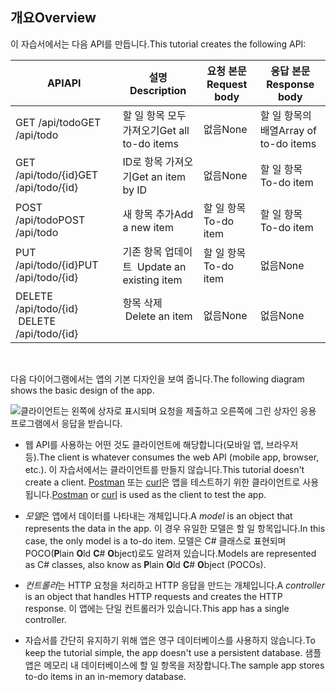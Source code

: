 ## <a name="overview"></a><span data-ttu-id="18bac-101">개요</span><span class="sxs-lookup"><span data-stu-id="18bac-101">Overview</span></span>

<span data-ttu-id="18bac-102">이 자습서에서는 다음 API를 만듭니다.</span><span class="sxs-lookup"><span data-stu-id="18bac-102">This tutorial creates the following API:</span></span>

|<span data-ttu-id="18bac-103">API</span><span class="sxs-lookup"><span data-stu-id="18bac-103">API</span></span> | <span data-ttu-id="18bac-104">설명</span><span class="sxs-lookup"><span data-stu-id="18bac-104">Description</span></span> | <span data-ttu-id="18bac-105">요청 본문</span><span class="sxs-lookup"><span data-stu-id="18bac-105">Request body</span></span> | <span data-ttu-id="18bac-106">응답 본문</span><span class="sxs-lookup"><span data-stu-id="18bac-106">Response body</span></span> |
|--- | ---- | ---- | ---- |
|<span data-ttu-id="18bac-107">GET /api/todo</span><span class="sxs-lookup"><span data-stu-id="18bac-107">GET /api/todo</span></span> | <span data-ttu-id="18bac-108">할 일 항목 모두 가져오기</span><span class="sxs-lookup"><span data-stu-id="18bac-108">Get all to-do items</span></span> | <span data-ttu-id="18bac-109">없음</span><span class="sxs-lookup"><span data-stu-id="18bac-109">None</span></span> | <span data-ttu-id="18bac-110">할 일 항목의 배열</span><span class="sxs-lookup"><span data-stu-id="18bac-110">Array of to-do items</span></span>|
|<span data-ttu-id="18bac-111">GET /api/todo/{id}</span><span class="sxs-lookup"><span data-stu-id="18bac-111">GET /api/todo/{id}</span></span> | <span data-ttu-id="18bac-112">ID로 항목 가져오기</span><span class="sxs-lookup"><span data-stu-id="18bac-112">Get an item by ID</span></span> | <span data-ttu-id="18bac-113">없음</span><span class="sxs-lookup"><span data-stu-id="18bac-113">None</span></span> | <span data-ttu-id="18bac-114">할 일 항목</span><span class="sxs-lookup"><span data-stu-id="18bac-114">To-do item</span></span>|
|<span data-ttu-id="18bac-115">POST /api/todo</span><span class="sxs-lookup"><span data-stu-id="18bac-115">POST /api/todo</span></span> | <span data-ttu-id="18bac-116">새 항목 추가</span><span class="sxs-lookup"><span data-stu-id="18bac-116">Add a new item</span></span> | <span data-ttu-id="18bac-117">할 일 항목</span><span class="sxs-lookup"><span data-stu-id="18bac-117">To-do item</span></span> | <span data-ttu-id="18bac-118">할 일 항목</span><span class="sxs-lookup"><span data-stu-id="18bac-118">To-do item</span></span> |
|<span data-ttu-id="18bac-119">PUT /api/todo/{id}</span><span class="sxs-lookup"><span data-stu-id="18bac-119">PUT /api/todo/{id}</span></span> | <span data-ttu-id="18bac-120">기존 항목 업데이트 &nbsp;</span><span class="sxs-lookup"><span data-stu-id="18bac-120">Update an existing item &nbsp;</span></span> | <span data-ttu-id="18bac-121">할 일 항목</span><span class="sxs-lookup"><span data-stu-id="18bac-121">To-do item</span></span> | <span data-ttu-id="18bac-122">없음</span><span class="sxs-lookup"><span data-stu-id="18bac-122">None</span></span> |
|<span data-ttu-id="18bac-123">DELETE /api/todo/{id} &nbsp; &nbsp;</span><span class="sxs-lookup"><span data-stu-id="18bac-123">DELETE /api/todo/{id} &nbsp; &nbsp;</span></span> | <span data-ttu-id="18bac-124">항목 삭제 &nbsp; &nbsp;</span><span class="sxs-lookup"><span data-stu-id="18bac-124">Delete an item &nbsp; &nbsp;</span></span> | <span data-ttu-id="18bac-125">없음</span><span class="sxs-lookup"><span data-stu-id="18bac-125">None</span></span> | <span data-ttu-id="18bac-126">없음</span><span class="sxs-lookup"><span data-stu-id="18bac-126">None</span></span>|

<br>

<span data-ttu-id="18bac-127">다음 다이어그램에서는 앱의 기본 디자인을 보여 줍니다.</span><span class="sxs-lookup"><span data-stu-id="18bac-127">The following diagram shows the basic design of the app.</span></span>

![클라이언트는 왼쪽에 상자로 표시되며 요청을 제출하고 오른쪽에 그린 상자인 응용 프로그램에서 응답을 받습니다.](../../tutorials/first-web-api/_static/architecture.png)

* <span data-ttu-id="18bac-132">웹 API를 사용하는 어떤 것도 클라이언트에 해당합니다(모바일 앱, 브라우저 등).</span><span class="sxs-lookup"><span data-stu-id="18bac-132">The client is whatever consumes the web API (mobile app, browser, etc.).</span></span> <span data-ttu-id="18bac-133">이 자습서에서는 클라이언트를 만들지 않습니다.</span><span class="sxs-lookup"><span data-stu-id="18bac-133">This tutorial doesn't create a client.</span></span> <span data-ttu-id="18bac-134">[Postman](https://www.getpostman.com/) 또는 [curl](https://developer.apple.com/legacy/library/documentation/Darwin/Reference/ManPages/man1/curl.1.html)은 앱을 테스트하기 위한 클라이언트로 사용됩니다.</span><span class="sxs-lookup"><span data-stu-id="18bac-134">[Postman](https://www.getpostman.com/) or [curl](https://developer.apple.com/legacy/library/documentation/Darwin/Reference/ManPages/man1/curl.1.html) is used as the client to test the app.</span></span>

* <span data-ttu-id="18bac-135">*모델*은 앱에서 데이터를 나타내는 개체입니다.</span><span class="sxs-lookup"><span data-stu-id="18bac-135">A *model* is an object that represents the data in the app.</span></span> <span data-ttu-id="18bac-136">이 경우 유일한 모델은 할 일 항목입니다.</span><span class="sxs-lookup"><span data-stu-id="18bac-136">In this case, the only model is a to-do item.</span></span> <span data-ttu-id="18bac-137">모델은 C# 클래스로 표현되며 POCO(**P**lain **O**ld **C**# **O**bject)로도 알려져 있습니다.</span><span class="sxs-lookup"><span data-stu-id="18bac-137">Models are represented as C# classes, also know as **P**lain **O**ld **C**# **O**bject (POCOs).</span></span>

* <span data-ttu-id="18bac-138">*컨트롤러*는 HTTP 요청을 처리하고 HTTP 응답을 만드는 개체입니다.</span><span class="sxs-lookup"><span data-stu-id="18bac-138">A *controller* is an object that handles HTTP requests and creates the HTTP response.</span></span> <span data-ttu-id="18bac-139">이 앱에는 단일 컨트롤러가 있습니다.</span><span class="sxs-lookup"><span data-stu-id="18bac-139">This app has a single controller.</span></span>

* <span data-ttu-id="18bac-140">자습서를 간단히 유지하기 위해 앱은 영구 데이터베이스를 사용하지 않습니다.</span><span class="sxs-lookup"><span data-stu-id="18bac-140">To keep the tutorial simple, the app doesn't use a persistent database.</span></span> <span data-ttu-id="18bac-141">샘플 앱은 메모리 내 데이터베이스에 할 일 항목을 저장합니다.</span><span class="sxs-lookup"><span data-stu-id="18bac-141">The sample app stores to-do items in an in-memory database.</span></span>
